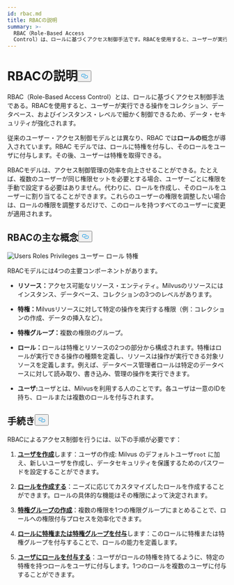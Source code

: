 ```yaml
---
id: rbac.md
title: RBACの説明
summary: >-
  RBAC（Role-Based Access
  Control）は、ロールに基づくアクセス制御手法です。RBACを使用すると、ユーザーが実行できる操作をコレクション、データベース、およびインスタンス・レベルで細かく制御できるため、データ・セキュリティが強化されます。
---
```


<h1 id="RBAC-Explained" class="common-anchor-header">RBACの説明<button data-href="#RBAC-Explained" class="anchor-icon" translate="no">
      <svg translate="no"
        aria-hidden="true"
        focusable="false"
        height="20"
        version="1.1"
        viewBox="0 0 16 16"
        width="16"
      >
        <path
          fill="#0092E4"
          fill-rule="evenodd"
          d="M4 9h1v1H4c-1.5 0-3-1.69-3-3.5S2.55 3 4 3h4c1.45 0 3 1.69 3 3.5 0 1.41-.91 2.72-2 3.25V8.59c.58-.45 1-1.27 1-2.09C10 5.22 8.98 4 8 4H4c-.98 0-2 1.22-2 2.5S3 9 4 9zm9-3h-1v1h1c1 0 2 1.22 2 2.5S13.98 12 13 12H9c-.98 0-2-1.22-2-2.5 0-.83.42-1.64 1-2.09V6.25c-1.09.53-2 1.84-2 3.25C6 11.31 7.55 13 9 13h4c1.45 0 3-1.69 3-3.5S14.5 6 13 6z"
        ></path>
      </svg>
    </button></h1><p>RBAC（Role-Based Access Control）とは、ロールに基づくアクセス制御手法である。RBACを使用すると、ユーザーが実行できる操作をコレクション、データベース、およびインスタンス・レベルで細かく制御できるため、データ・セキュリティが強化されます。</p>
<p>従来のユーザー・アクセス制御モデルとは異なり、RBAC では<strong>ロールの</strong>概念が導入されています。RBAC モデルでは、ロールに特権を付与し、そのロールをユーザに付与します。その後、ユーザーは特権を取得できる。</p>
<p>RBACモデルは、アクセス制御管理の効率を向上させることができる。たとえば、複数のユーザーが同じ権限セットを必要とする場合、ユーザーごとに権限を手動で設定する必要はありません。代わりに、ロールを作成し、そのロールをユーザーに割り当てることができます。これらのユーザーの権限を調整したい場合は、ロールの権限を調整するだけで、このロールを持つすべてのユーザーに変更が適用されます。</p>
<h2 id="RBAC-key-concepts" class="common-anchor-header">RBACの主な概念<button data-href="#RBAC-key-concepts" class="anchor-icon" translate="no">
      <svg translate="no"
        aria-hidden="true"
        focusable="false"
        height="20"
        version="1.1"
        viewBox="0 0 16 16"
        width="16"
      >
        <path
          fill="#0092E4"
          fill-rule="evenodd"
          d="M4 9h1v1H4c-1.5 0-3-1.69-3-3.5S2.55 3 4 3h4c1.45 0 3 1.69 3 3.5 0 1.41-.91 2.72-2 3.25V8.59c.58-.45 1-1.27 1-2.09C10 5.22 8.98 4 8 4H4c-.98 0-2 1.22-2 2.5S3 9 4 9zm9-3h-1v1h1c1 0 2 1.22 2 2.5S13.98 12 13 12H9c-.98 0-2-1.22-2-2.5 0-.83.42-1.64 1-2.09V6.25c-1.09.53-2 1.84-2 3.25C6 11.31 7.55 13 9 13h4c1.45 0 3-1.69 3-3.5S14.5 6 13 6z"
        ></path>
      </svg>
    </button></h2><p>
  
   <span class="img-wrapper"> <img translate="no" src="/docs/v2.5.x/assets/users-roles-privileges.png" alt="Users Roles Privileges" class="doc-image" id="users-roles-privileges" />
   </span> <span class="img-wrapper"> <span>ユーザー ロール 特権</span> </span></p>
<p>RBACモデルには4つの主要コンポーネントがあります。</p>
<ul>
<li><p><strong>リソース：</strong>アクセス可能なリソース・エンティティ。Milvusのリソースにはインスタンス、データベース、コレクションの3つのレベルがあります。</p></li>
<li><p><strong>特権：</strong>Milvusリソースに対して特定の操作を実行する権限（例：コレクションの作成、データの挿入など）。</p></li>
<li><p><strong>特権グループ：</strong>複数の権限のグループ。</p></li>
<li><p><strong>ロール：</strong>ロールは特権とリソースの2つの部分から構成されます。特権はロールが実行できる操作の種類を定義し、リソースは操作が実行できる対象リソースを定義します。例えば、データベース管理者ロールは特定のデータベースに対して読み取り、書き込み、管理の操作を実行できます。</p></li>
<li><p><strong>ユーザ:</strong>ユーザとは、Milvusを利用する人のことです。各ユーザは一意のIDを持ち、ロールまたは複数のロールを付与されます。</p></li>
</ul>
<h2 id="Procedures" class="common-anchor-header">手続き<button data-href="#Procedures" class="anchor-icon" translate="no">
      <svg translate="no"
        aria-hidden="true"
        focusable="false"
        height="20"
        version="1.1"
        viewBox="0 0 16 16"
        width="16"
      >
        <path
          fill="#0092E4"
          fill-rule="evenodd"
          d="M4 9h1v1H4c-1.5 0-3-1.69-3-3.5S2.55 3 4 3h4c1.45 0 3 1.69 3 3.5 0 1.41-.91 2.72-2 3.25V8.59c.58-.45 1-1.27 1-2.09C10 5.22 8.98 4 8 4H4c-.98 0-2 1.22-2 2.5S3 9 4 9zm9-3h-1v1h1c1 0 2 1.22 2 2.5S13.98 12 13 12H9c-.98 0-2-1.22-2-2.5 0-.83.42-1.64 1-2.09V6.25c-1.09.53-2 1.84-2 3.25C6 11.31 7.55 13 9 13h4c1.45 0 3-1.69 3-3.5S14.5 6 13 6z"
        ></path>
      </svg>
    </button></h2><p>RBACによるアクセス制御を行うには、以下の手順が必要です：</p>
<ol>
<li><p><strong><a href="/docs/ja/v2.5.x/users_and_roles.md#Create-a-user">ユーザを作成</a></strong>します：ユーザの作成: Milvus のデフォルトユーザ<code translate="no">root</code> に加え、新しいユーザを作成し、データセキュリティを保護するためのパスワードを設定することができます。</p></li>
<li><p><strong><a href="/docs/ja/v2.5.x/users_and_roles.md#Create-a-role">ロールを作成する</a></strong>：ニーズに応じてカスタマイズしたロールを作成することができます。ロールの具体的な機能はその権限によって決定されます。</p></li>
<li><p><strong><a href="/docs/ja/v2.5.x/privilege_group.md">特権グループの作成</a></strong>：複数の権限を1つの権限グループにまとめることで、ロールへの権限付与プロセスを効率化できます。</p></li>
<li><p><strong><a href="/docs/ja/v2.5.x/grant_privileges.md">ロールに特権または特権グループを付与</a></strong>します：このロールに特権または特権グループを付与することで、ロールの能力を定義します。</p></li>
<li><p><strong><a href="/docs/ja/v2.5.x/grant_roles.md">ユーザにロールを付与する</a></strong>：ユーザがロールの特権を持てるように、特定の特権を持つロールをユーザに付与します。1つのロールを複数のユーザに付与することができます。</p></li>
</ol>
